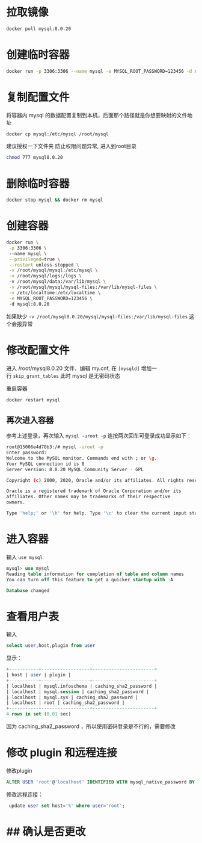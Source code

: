 # 拉取镜像

```bash
docker pull mysql:8.0.20
```

# 创建临时容器

```bash
docker run -p 3306:3306 --name mysql -e MYSQL_ROOT_PASSWORD=123456 -d mysql:8.0.20
```

# 复制配置文件

将容器内 mysql 的数据配置复制到本机，后面那个路径就是你想要映射的文件地址  
```bash
docker cp mysql:/etc/mysql /root/mysql
```

建议授权一下文件夹 防止权限问题异常, 进入到root目录  
```bash
chmod 777 mysql8.0.20
```

# 删除临时容器

```bash
docker stop mysql && docker rm mysql
```

# 创建容器

```bash
docker run \
 -p 3306:3306 \ 
 --name mysql \
 --privileged=true \
 --restart unless-stopped \
 -v /root/mysql/mysql:/etc/mysql \
 -v /root/mysql/logs:/logs \ 
 -v /root/mysql/data:/var/lib/mysql \
 -v /root/mysql/mysql/mysql-files:/var/lib/mysql-files \
 -v /etc/localtime:/etc/localtime \
 -e MYSQL_ROOT_PASSWORD=123456 \ 
 -d mysql:8.0.20
```
如果缺少 `-v /root/mysql8.0.20/mysql/mysql-files:/var/lib/mysql-files` 这个会报异常

# 修改配置文件

进入 /root/mysql8.0.20 文件，编辑 my.cnf, 在 `[mysqld]` 增加一行 `skip_grant_tables` 此时 mysql 是无密码状态

重启容器
```bash
docker restart mysql
```

## 再次进入容器

参考上述登录，再次输入 `mysql -uroot -p` 连按两次回车可登录成功显示如下：

```bash
root@15006e4d70b3:/# mysql -uroot -p  
Enter password:  
Welcome to the MySQL monitor. Commands end with ; or \g.  
Your MySQL connection id is 8  
Server version: 8.0.20 MySQL Community Server - GPL

Copyright (c) 2000, 2020, Oracle and/or its affiliates. All rights reserved.

Oracle is a registered trademark of Oracle Corporation and/or its  
affiliates. Other names may be trademarks of their respective  
owners.

Type 'help;' or '\h' for help. Type '\c' to clear the current input statement.
```

# 进入容器
输入 `use mysql`

```sql
mysql> use mysql  
Reading table information for completion of table and column names  
You can turn off this feature to get a quicker startup with -A

Database changed
```

# 查看用户表

输入
```sql
select user,host,plugin from user
```

显示：
```sql
+-----------+------------------+-----------------------+  
| host | user | plugin |  
+-----------+------------------+-----------------------+  
| localhost | mysql.infoschema | caching_sha2_password |  
| localhost | mysql.session | caching_sha2_password |  
| localhost | mysql.sys | caching_sha2_password |  
| localhost | root | caching_sha2_password |  
+-----------+------------------+-----------------------+  
4 rows in set (0.01 sec)
```

因为 caching_sha2_password ，所以使用密码登录是不行的，需要修改

# 修改 plugin 和远程连接

修改plugin

```sql
ALTER USER 'root'@'localhost' IDENTIFIED WITH mysql_native_password BY '123456';
```

修改远程连接：

```sql
 update user set host='%' where user='root';
```

# ## 确认是否更改